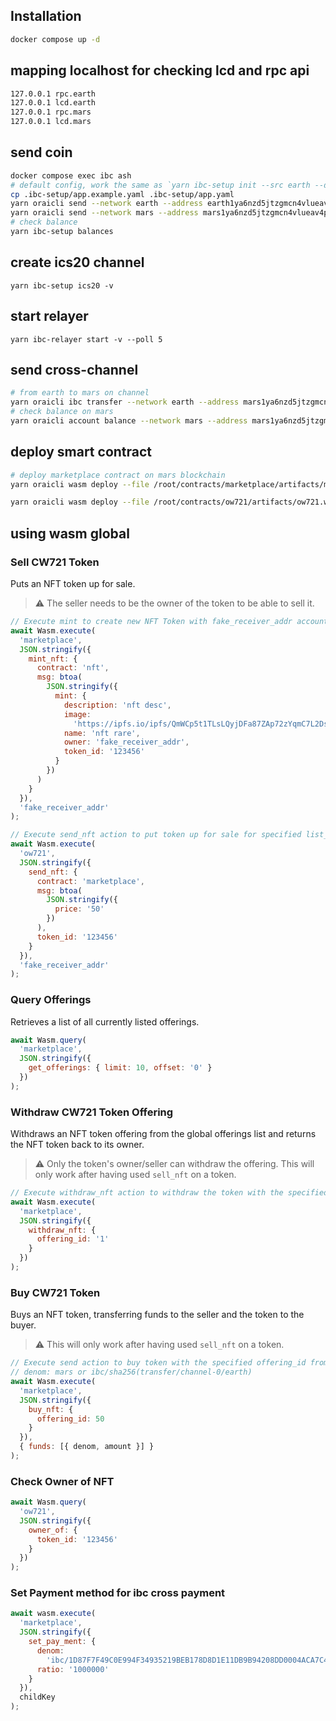 ## Installation

```bash
docker compose up -d
```

## mapping localhost for checking lcd and rpc api

```bash
127.0.0.1 rpc.earth
127.0.0.1 lcd.earth
127.0.0.1 rpc.mars
127.0.0.1 lcd.mars
```

## send coin

```bash
docker compose exec ibc ash
# default config, work the same as `yarn ibc-setup init --src earth --dest mars`
cp .ibc-setup/app.example.yaml .ibc-setup/app.yaml
yarn oraicli send --network earth --address earth1ya6nzd5jtzgmcn4vlueav4p3zdfhpvgngtwlpx --amount 6000000
yarn oraicli send --network mars --address mars1ya6nzd5jtzgmcn4vlueav4p3zdfhpvgnwcvq65 --amount 6000000
# check balance
yarn ibc-setup balances
```

## create ics20 channel

`yarn ibc-setup ics20 -v`

## start relayer

`yarn ibc-relayer start -v --poll 5`

## send cross-channel

```bash
# from earth to mars on channel
yarn oraicli ibc transfer --network earth --address mars1ya6nzd5jtzgmcn4vlueav4p3zdfhpvgnwcvq65 --amount 100 --channel channel-0
# check balance on mars
yarn oraicli account balance --network mars --address mars1ya6nzd5jtzgmcn4vlueav4p3zdfhpvgnwcvq65
```

## deploy smart contract

```bash
# deploy marketplace contract on mars blockchain
yarn oraicli wasm deploy --file /root/contracts/marketplace/artifacts/marketplace.wasm --label marketplace --network mars --input '{"name": "nft market"}' --gas 3000000

yarn oraicli wasm deploy --file /root/contracts/ow721/artifacts/ow721.wasm --label ow721 --network mars --input '{"minter":marketplace_contract,"name":"NFT Collection","symbol":"NFT"}' --gas 3000000
```

## using wasm global

### Sell CW721 Token

Puts an NFT token up for sale.

> :warning: The seller needs to be the owner of the token to be able to sell it.

```js
// Execute mint to create new NFT Token with fake_receiver_addr account
await Wasm.execute(
  'marketplace',
  JSON.stringify({
    mint_nft: {
      contract: 'nft',
      msg: btoa(
        JSON.stringify({
          mint: {
            description: 'nft desc',
            image:
              'https://ipfs.io/ipfs/QmWCp5t1TLsLQyjDFa87ZAp72zYqmC7L2DsNjFdpH8bBoz',
            name: 'nft rare',
            owner: 'fake_receiver_addr',
            token_id: '123456'
          }
        })
      )
    }
  }),
  'fake_receiver_addr'
);

// Execute send_nft action to put token up for sale for specified list_price on the marketplace
await Wasm.execute(
  'ow721',
  JSON.stringify({
    send_nft: {
      contract: 'marketplace',
      msg: btoa(
        JSON.stringify({
          price: '50'
        })
      ),
      token_id: '123456'
    }
  }),
  'fake_receiver_addr'
);
```

### Query Offerings

Retrieves a list of all currently listed offerings.

```js
await Wasm.query(
  'marketplace',
  JSON.stringify({
    get_offerings: { limit: 10, offset: '0' }
  })
);
```

### Withdraw CW721 Token Offering

Withdraws an NFT token offering from the global offerings list and returns the NFT token back to its owner.

> :warning: Only the token's owner/seller can withdraw the offering. This will only work after having used `sell_nft` on a token.

```js
// Execute withdraw_nft action to withdraw the token with the specified offering_id from the marketplace
await Wasm.execute(
  'marketplace',
  JSON.stringify({
    withdraw_nft: {
      offering_id: '1'
    }
  })
);
```

### Buy CW721 Token

Buys an NFT token, transferring funds to the seller and the token to the buyer.

> :warning: This will only work after having used `sell_nft` on a token.

```js
// Execute send action to buy token with the specified offering_id from the marketplace
// denom: mars or ibc/sha256(transfer/channel-0/earth)
await Wasm.execute(
  'marketplace',
  JSON.stringify({
    buy_nft: {
      offering_id: 50
    }
  }),
  { funds: [{ denom, amount }] }
);
```

### Check Owner of NFT

```js
await Wasm.query(
  'ow721',
  JSON.stringify({
    owner_of: {
      token_id: '123456'
    }
  })
);
```

### Set Payment method for ibc cross payment

```js
await wasm.execute(
  'marketplace',
  JSON.stringify({
    set_pay_ment: {
      denom:
        'ibc/1D87F7F49C0E994F34935219BEB178D8D1E11DB9B94208DD0004ACA7C4E1D767',
      ratio: '1000000'
    }
  }),
  childKey
);
```
